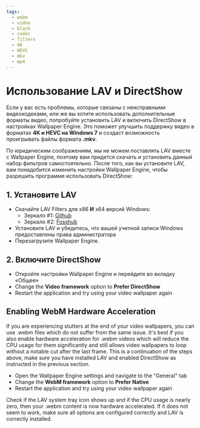 ```yaml
---
tags:
  - webm
  - video
  - black
  - codec
  - filters
  - 4K
  - HEVC
  - mkv
  - mp4
---
```


# Использование LAV и DirectShow
Если у вас есть проблемы, которые связаны с неисправными видеокодеками, или же вы хотите использовать дополнительные форматы видео, попробуйте установить LAV и включить DirectShow в настройках Wallpaper Engine. Это поможет улучшить поддержку видео в форматах **4K и HEVC на Windows 7** и создаст возможность проигрывать файлы формата **.mkv**.

По юридическим соображениям, мы не можем поставлять LAV вместе с Wallpaper Engine, поэтому вам придется скачать и установить данный набор фильтров самостоятельно. После того, как вы установите LAV, вам понадобится изменить настройки Wallpaper Engine, чтобы разрешить программе использовать DirectShow:

## 1. Установите LAV
* Скачайте LAV Filters для x86 **И** x64 версий Windows:
  * Зеркало #1: [Github](https://github.com/Nevcairiel/LAVFilters/releases)
  * Зеркало #2: [Fosshub](https://www.fosshub.com/LAV-Filters.html)
* Установите LAV и убедитесь, что вашей учетной записи Windows предоставлены права администратора
* Перезагрузите Wallpaper Engine.

## 2. Включите DirectShow
* Откройте настройки Wallpaper Engine и перейдите во вкладку «Общее»
* Change the **Video framework** option to **Prefer DirectShow**
* Restart the application and try using your video wallpaper again

## Enabling WebM Hardware Acceleration
If you are experiencing stutters at the end of your video wallpapers, you can use .webm files which do not suffer from the same issue. It's best if you also enable hardware acceleration for .webm videos which will reduce the CPU usage for them significantly and still allows video wallpapers to loop without a notable cut after the last frame. This is a continuation of the steps above, make sure you have installed LAV and enabled DirectShow as instructed in the previous section.
* Open the Wallpaper Engine settings and navigate to the "General" tab
* Change the **WebM framework** option to **Prefer Native**
* Restart the application and try using your video wallpaper again

Check if the LAV system tray icon shows up and if the CPU usage is nearly zero, then your .webm content is now hardware accelerated. If it does not seem to work, make sure all options are configured correctly and LAV is correctly installed.